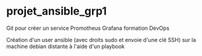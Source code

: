 # projet_ansible_grp1
Git pour créer un service Promotheus Grafana formation DevOps

Création d'un user ansible (avec droits sudo et envoie d'une clé SSH) sur la machine debian distante à l'aide d'un playbook





